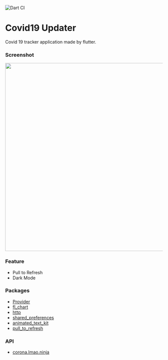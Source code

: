 ![Dart CI](https://github.com/sohagmahin/coronavirus_update/workflows/Dart%20CI/badge.svg?branch=master)

# Covid19 Updater

Covid 19 tracker application made by flutter.

### Screenshot ###
   <img src='/screenshots/untitled.gif' height=600>

### Feature ###
  * Pull to Refresh
  * Dark Mode
  
### Packages ###
   * [Provider](https://pub.dev/packages/provider)
   * [fl_chart](https://pub.dev/packages/fl_chart)
   * [http](https://pub.dev/packages/http)
   * [shared_preferences](https://pub.dev/packages/shared_preferences)
   * [animated_text_kit](https://pub.dev/packages/animated_text_kit)
   * [pull_to_refresh](https://pub.dev/packages/pull_to_refresh)
### API ###
   * [corona.lmao.ninja](https://github.com/NovelCOVID/API)
